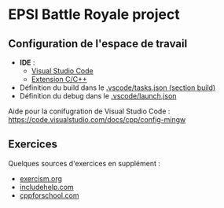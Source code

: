 # EPSI Battle Royale project

## Configuration de l'espace de travail

* **IDE** :
  * [Visual Studio Code](https://code.visualstudio.com/)
  * [Extension C/C++](https://github.com/microsoft/vscode-cpptools)
* Définition du build dans le [.vscode/tasks.json (section build)](https://github.com/GBO/epsi-br/blob/master/.vscode/tasks.json#L24)
* Définition du debug dans le [.vscode/launch.json](https://github.com/GBO/epsi-br/blob/master/.vscode/launch.json)

Aide pour la conifugration de Visual Studio Code : https://code.visualstudio.com/docs/cpp/config-mingw


## Exercices

Quelques sources d'exercices en supplément :
* [exercism.org](https://exercism.org/tracks/cpp/exercises)
* [includehelp.com](https://www.includehelp.com/cpp-programming-examples-solved-cpp-programs.aspx)
* [cppforschool.com](http://www.cppforschool.com/index.html)
